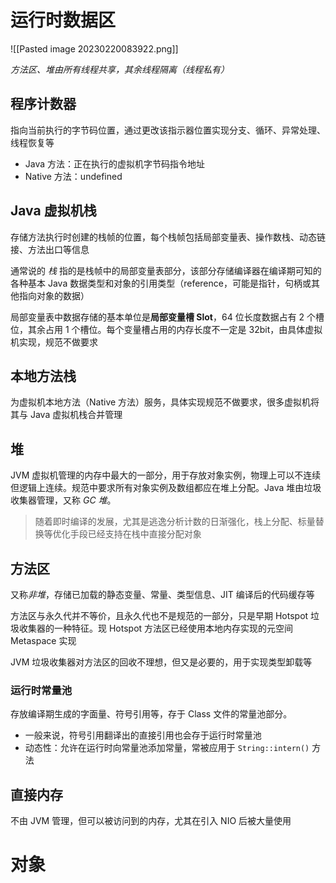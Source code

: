 # 运行时数据区

![[Pasted image 20230220083922.png]]

*方法区、堆由所有线程共享，其余线程隔离（线程私有）*

## 程序计数器

指向当前执行的字节码位置，通过更改该指示器位置实现分支、循环、异常处理、线程恢复等
- Java 方法：正在执行的虚拟机字节码指令地址
- Native 方法：undefined

## Java 虚拟机栈

存储方法执行时创建的栈帧的位置，每个栈帧包括局部变量表、操作数栈、动态链接、方法出口等信息

通常说的 *栈* 指的是栈帧中的局部变量表部分，该部分存储编译器在编译期可知的各种基本 Java 数据类型和对象的引用类型（reference，可能是指针，句柄或其他指向对象的数据）

局部变量表中数据存储的基本单位是**局部变量槽 Slot**，64 位长度数据占有 2 个槽位，其余占用 1 个槽位。每个变量槽占用的内存长度不一定是 32bit，由具体虚拟机实现，规范不做要求

## 本地方法栈

为虚拟机本地方法（Native 方法）服务，具体实现规范不做要求，很多虚拟机将其与 Java 虚拟机栈合并管理

## 堆

JVM 虚拟机管理的内存中最大的一部分，用于存放对象实例，物理上可以不连续但逻辑上连续。规范中要求所有对象实例及数组都应在堆上分配。Java 堆由垃圾收集器管理，又称 *GC 堆*。

> 随着即时编译的发展，尤其是逃逸分析计数的日渐强化，栈上分配、标量替换等优化手段已经支持在栈中直接分配对象

## 方法区

又称*非堆*，存储已加载的静态变量、常量、类型信息、JIT 编译后的代码缓存等

方法区与永久代并不等价，且永久代也不是规范的一部分，只是早期 Hotspot 垃圾收集器的一种特征。现 Hotspot 方法区已经使用本地内存实现的元空间 Metaspace 实现

JVM 垃圾收集器对方法区的回收不理想，但又是必要的，用于实现类型卸载等

### 运行时常量池

存放编译期生成的字面量、符号引用等，存于 Class 文件的常量池部分。
- 一般来说，符号引用翻译出的直接引用也会存于运行时常量池
- 动态性：允许在运行时向常量池添加常量，常被应用于 `String::intern()` 方法

## 直接内存

不由 JVM 管理，但可以被访问到的内存，尤其在引入 NIO 后被大量使用

# 对象
